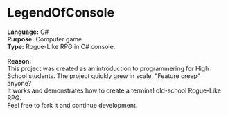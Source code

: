 # LegendOfConsole
<b>Language:</b> C#
<br>
<b>Purpose:</b> Computer game.
<br>
<b>Type:</b> Rogue-Like RPG in C# console. 
<br>
<br>
<b>Reason:</b><br>
This project was created as an introduction to programmering for High School students.
The project quickly grew in scale, "Feature creep" anyone? <br>
It works and demonstrates how to create a terminal old-school Rogue-Like RPG.
<br>
Feel free to fork it and continue development. 
